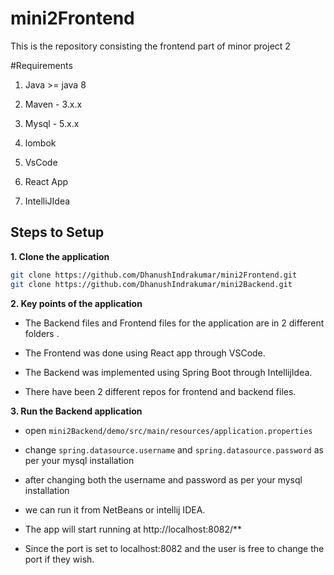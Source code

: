 # mini2Frontend
This is the repository consisting the frontend part of minor project 2

#Requirements

1. Java >= java 8

2. Maven - 3.x.x

3. Mysql - 5.x.x

4. lombok

5. VsCode

6. React App

7. IntelliJIdea

## Steps to Setup

**1. Clone the application**

```bash
git clone https://github.com/DhanushIndrakumar/mini2Frontend.git
git clone https://github.com/DhanushIndrakumar/mini2Backend.git
```
**2. Key points of the application**

+ The Backend files and Frontend files for the application are in 2 different folders .

+ The Frontend was done using React app through VSCode.

+ The Backend was implemented using Spring Boot through IntellijIdea.

+ There have been 2 different repos for frontend and backend files.


**3. Run the Backend application**

+ open `mini2Backend/demo/src/main/resources/application.properties`

+ change `spring.datasource.username` and `spring.datasource.password` as per your mysql installation

+ after changing both the username and password as per your mysql installation
  
+ we can run it from NetBeans or intellij IDEA.

+ The app will start running at http://localhost:8082/**
  
+ Since the port is set to localhost:8082 and the user is free to change the port if they wish.

